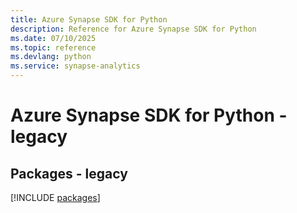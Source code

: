 ```yaml
---
title: Azure Synapse SDK for Python
description: Reference for Azure Synapse SDK for Python
ms.date: 07/10/2025
ms.topic: reference
ms.devlang: python
ms.service: synapse-analytics
---
```

# Azure Synapse SDK for Python - legacy
## Packages - legacy
[!INCLUDE [packages](synapse-index.md)]